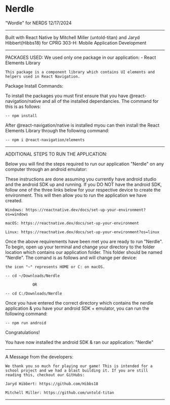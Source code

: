 # Nerdle
"Wordle" for NERDS
12/17/2024

---

Built with React Native by Mitchell Miller (untold-titan) and Jaryd Hibbert(Hibbs18) for CPRG 303-H: Mobile Application Development

---

PACKAGES USED:
We used only one package in our application:
    - React Elements Library 
    
    This package is a component library which contains UI elements and helpers used in React Navigation. 

Package Install Commands:

To install the packages you must first ensure that you have @react-navigation/native and all of the installed dependancies. The command for this is as follows:

    -- npm install

After @react-navigation/native is installed myou can then install the React Elements Library through the following command: 

    -- npm i @react-navigation/elements

---

ADDITIONAL STEPS TO RUN THE APPLICATION:

Below you will find the steps required to run our application "Nerdle" on any computer through an android emulator:

These instructions are done assuming you currently have android studio and the android SDK up and running. If you DO NOT have the android SDK, follow one of the three links below for your respective device to create the environment. This will then allow you to run the application we have created. 

    Windows: https://reactnative.dev/docs/set-up-your-environment?os=windows

    macOS: https://reactnative.dev/docs/set-up-your-environment 

    Linux: https://reactnative.dev/docs/set-up-your-environment?os=linux

Once the above requirements have been met you are ready to run "Nerdle". To begin, open up your terminal and change your directory to the folder location which contains our application folder. This folder should be named "Nerdle". The comand is as follows and will change per device:

    the icon "~" represents HOME or C: on macOS. 

    -- cd ~/Downloads/Nerdle

                OR

    -- cd C:/Downloads/Nerdle

Once you have entered the correct directory which contains the nerdle application & you have your android SDK + emulator, you can run the following command:

    -- npm run android

Congratulations!

You have now installed the android SDK & ran our application: "Nerdle"

---

A Message from the developers:

    We thank you so much for playing our game! This is intended for a school project and we had a blast building it. If you are still reading this, checkout our GitHubs:

    Jaryd Hibbert: https://github.com/Hibbs18

    Mitchell Miller: https://github.com/untold-titan

---

